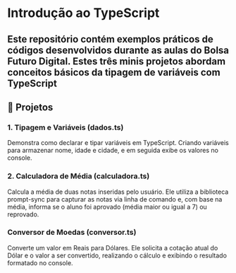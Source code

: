 # Introdução ao TypeScript

Este repositório contém exemplos práticos de códigos desenvolvidos durante as aulas do Bolsa Futuro Digital. Estes três minis projetos abordam conceitos básicos da tipagem de variáveis com TypeScript
---

## 🚀 Projetos

### 1. Tipagem e Variáveis (dados.ts)
Demonstra como declarar e tipar variáveis em TypeScript. Criando variáveis para armazenar nome, idade e cidade, e em seguida exibe os valores no console.

### 2. Calculadora de Média (calculadora.ts)
Calcula a média de duas notas inseridas pelo usuário. Ele utiliza a biblioteca prompt-sync para capturar as notas via linha de comando e, com base na média, informa se o aluno foi aprovado (média maior ou igual a 7) ou reprovado.

### Conversor de Moedas (conversor.ts)
Converte um valor em Reais para Dólares. Ele solicita a cotação atual do Dólar e o valor a ser convertido, realizando o cálculo e exibindo o resultado formatado no console.
